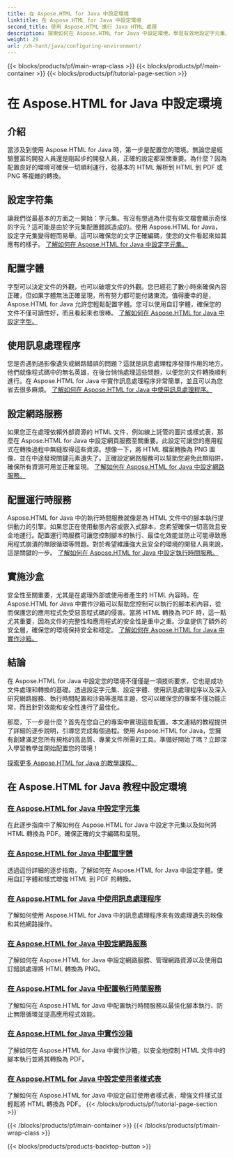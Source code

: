 ```yaml
---
title: 在 Aspose.HTML for Java 中設定環境
linktitle: 在 Aspose.HTML for Java 中設定環境
second_title: 使用 Aspose.HTML 進行 Java HTML 處理
description: 探索如何在 Aspose.HTML for Java 中設定環境。學習有效地設定字元集、配置字體和使用訊息處理程序。
weight: 29
url: /zh-hant/java/configuring-environment/
---
```


{{< blocks/products/pf/main-wrap-class >}}
{{< blocks/products/pf/main-container >}}
{{< blocks/products/pf/tutorial-page-section >}}

# 在 Aspose.HTML for Java 中設定環境

## 介紹

當涉及到使用 Aspose.HTML for Java 時，第一步是配置您的環境。無論您是經驗豐富的開發人員還是剛起步的開發人員，正確的設定都至關重要。為什麼？因為配置良好的環境可確保一切順利運行，從基本的 HTML 解析到 HTML 到 PDF 或 PNG 等複雜的轉換。

## 設定字符集

讓我們從最基本的方面之一開始：字元集。有沒有想過為什麼有些文檔會顯示奇怪的字元？這可能是由於字元集配置錯誤造成的。使用 Aspose.HTML for Java，設定字元集變得輕而易舉。這可以確保您的文字正確編碼，使您的文件看起來如其應有的樣子。
[了解如何在 Aspose.HTML for Java 中設定字元集。](./set-character-set/)

## 配置字體

字型可以決定文件的外觀，也可以破壞文件的外觀。您已經花了數小時來確保內容正確，但如果字體無法正確呈現，所有努力都可能付諸東流。值得慶幸的是，Aspose.HTML for Java 允許您輕鬆配置字體。您可以使用自訂字體，確保您的文件不僅可讀性好，而且看起來也很棒。
[了解如何在 Aspose.HTML for Java 中設定字型。](./configure-fonts/)

## 使用訊息處理程序

您是否遇到過影像遺失或網路錯誤的問題？這就是訊息處理程序發揮作用的地方。他們就像程式碼中的無名英雄，在後台悄悄處理這些問題，以便您的文件轉換順利進行。在 Aspose.HTML for Java 中實作訊息處理程序非常簡單，並且可以為您省去很多麻煩。
[了解如何在 Aspose.HTML for Java 中使用訊息處理程序。](./use-message-handlers/)

## 設定網路服務

如果您正在處理依賴外部資源的 HTML 文件，例如線上託管的圖片或樣式表，那麼在 Aspose.HTML for Java 中設定網頁服務至關重要。此設定可讓您的應用程式在轉換過程中無縫取得這些資源。想像一下，將 HTML 檔案轉換為 PNG 圖像，並在中途發現關鍵元素遺失了。正確設定網路服務可以幫助您避免此類陷阱，確保所有資源可用並正確呈現。
[了解如何在 Aspose.HTML for Java 中設定網路服務。](./setup-network-service/)

## 配置運行時服務

Aspose.HTML for Java 中的執行時間服務就像是為 HTML 文件中的腳本執行提供動力的引擎。如果您正在使用動態內容或嵌入式腳本，您希望確保一切高效且安全地運行。配置運行時服務可讓您控制腳本的執行、最佳化效能並防止可能導致應用程式崩潰的無限循環等問題。對於希望維護強大且安全的環境的開發人員來說，這是關鍵的一步。
[了解如何在 Aspose.HTML for Java 中設定執行時間服務。](./configure-runtime-service/)

## 實施沙盒

安全性至關重要，尤其是在處理外部或使用者產生的 HTML 內容時。在 Aspose.HTML for Java 中實作沙箱可以幫助您控制可以執行的腳本和內容，從而保護您的應用程式免受惡意程式碼的侵害。當將 HTML 轉換為 PDF 時，這一點尤其重要，因為文件的完整性和應用程式的安全性是重中之重。沙盒提供了額外的安全層，確保您的環境保持安全和穩定。
[了解如何在 Aspose.HTML for Java 中實作沙箱。](./implement-sandboxing/)


## 結論

在 Aspose.HTML for Java 中設定您的環境不僅僅是一項技術要求，它也是成功文件處理和轉換的基礎。透過設定字元集、設定字體、使用訊息處理程序以及深入研究網路服務、執行時間配置和沙箱等進階主題，您可以確保您的專案不僅功能正常，而且針對效能和安全性進行了最佳化。

那麼，下一步是什麼？首先在您自己的專案中實現這些配置。本文連結的教程提供了詳細的逐步說明，引導您完成每個過程。使用 Aspose.HTML for Java，您擁有創建滿足您所有規格的高品質、專業文件所需的工具。準備好開始了嗎？立即深入學習教學並開始配置您的環境！

[探索更多 Aspose.HTML for Java 的教學課程。](https://reference.aspose.com/words/net/)

## 在 Aspose.HTML for Java 教程中設定環境
### [在 Aspose.HTML for Java 中設定字元集](./set-character-set/)
在此逐步指南中了解如何在 Aspose.HTML for Java 中設定字元集以及如何將 HTML 轉換為 PDF。確保正確的文字編碼和呈現。
### [在 Aspose.HTML for Java 中配置字體](./configure-fonts/)
透過這份詳細的逐步指南，了解如何在 Aspose.HTML for Java 中設定字體。使用自訂字體和樣式增強 HTML 到 PDF 的轉換。
### [在 Aspose.HTML for Java 中使用訊息處理程序](./use-message-handlers/)
了解如何使用 Aspose.HTML for Java 中的訊息處理程序來有效處理遺失的映像和其他網路操作。
### [在 Aspose.HTML for Java 中設定網路服務](./setup-network-service/)
了解如何在 Aspose.HTML for Java 中設定網路服務、管理網路資源以及使用自訂錯誤處理將 HTML 轉換為 PNG。
### [在 Aspose.HTML for Java 中配置執行時間服務](./configure-runtime-service/)
了解如何在 Aspose.HTML for Java 中配置執行時間服務以最佳化腳本執行、防止無限循環並提高應用程式效能。
### [在 Aspose.HTML for Java 中實作沙箱](./implement-sandboxing/)
了解如何在 Aspose.HTML for Java 中實作沙箱，以安全地控制 HTML 文件中的腳本執行並將其轉換為 PDF。
### [在 Aspose.HTML for Java 中設定使用者樣式表](./set-user-style-sheet/)
了解如何在 Aspose.HTML for Java 中設定自訂使用者樣式表，增強文件樣式並輕鬆將 HTML 轉換為 PDF。
{{< /blocks/products/pf/tutorial-page-section >}}

{{< /blocks/products/pf/main-container >}}
{{< /blocks/products/pf/main-wrap-class >}}

{{< blocks/products/products-backtop-button >}}
